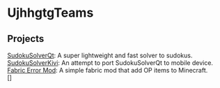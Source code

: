 # UjhhgtgTeams
## Projects
[SudokuSolverQt](https://ujhhgtgteams.github.io/SudokuSolverQt/): A super lightweight and fast solver to sudokus.<br>
[SudokuSolverKivi](https://ujhhgtgteams.github.io/SudokuSolverKivy/): An attempt to port SudokuSolverQt to mobile device.<br> 
[Fabric Error Mod](https://ujhhgtgteams.github.io/fabric-error-mod/): A simple fabric mod that add OP items to Minecraft.<br>
[]
